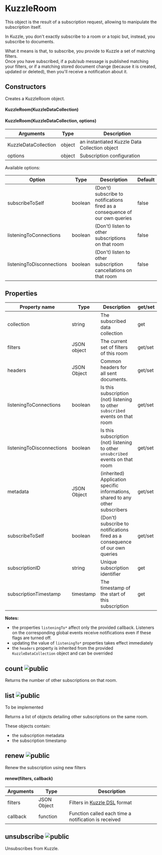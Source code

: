 # KuzzleRoom

This object is the result of a subscription request, allowing to manipulate the subscription itself.

In Kuzzle, you don't exactly subscribe to a room or a topic but, instead, you subscribe to documents.

What it means is that, to subscribe, you provide to Kuzzle a set of matching filters.  
Once you have subscribed, if a pub/sub message is published matching your filters, or if a matching stored document change (because it is created, updated or deleted), then you'll receive a notification about it.

## Constructors

Creates a KuzzleRoom object.

#### KuzzleRoom(KuzzleDataCollection)

#### KuzzleRoom(KuzzleDataCollection, options)

| Arguments | Type | Description |
|---------------|---------|----------------------------------------|
| KuzzleDataCollection | object | an instantiated Kuzzle Data Collection object |
| options | object | Subscription configuration |

Available options:

| Option | Type | Description | Default |
|---------------|---------|----------------------------------------|---------|
| subscribeToSelf | boolean | (Don't) subscribe to notifications fired as a consequence of our own queries | false |
| listeningToConnections | boolean | (Don't) listen to other subscriptions on that room | false |
| listeningToDisconnections | boolean | (Don't) listen to other subscription cancellations on that room | false |


## Properties

| Property name | Type | Description | get/set |
|--------------|--------|-----------------------------------|---------|
| collection | string | The subscribed data collection | get |
| filters | JSON object | The current set of filters of this room | get/set |
| headers | JSON Object | Common headers for all sent documents. | get/set |
| listeningToConnections | boolean | Is this subscription (not) listening to other ``subscribed`` events on that room | get/set |
| listeningToDisconnections | boolean | Is this subscription (not) listening to other ``unsubcribed`` events on that room | get/set |
| metadata | JSON Object | (inherited) Application specific informations, shared to any other subscribers | get/set |
| subscribeToSelf | boolean | (Don't) subscribe to notifications fired as a consequence of our own queries | get/set |
| subscriptionID | string | Unique subscription identifier | get |
| subscriptionTimestamp | timestamp | The timestamp of the start of this subscription | get |

**Notes:**

* the properties ``listeningTo*`` affect only the provided callback. Listeners on the corresponding global events receive notifications even if these flags are turned off.
* updating the value of ``listeningTo*`` properties takes effect immediately
* the ``headers`` property is inherited from the provided ``KuzzleDataCollection`` object and can be overrided

## count ![public](./images/public.png)

Returns the number of other subscriptions on that room.

## list ![public](./images/public.png)

<aside class="warning">
To be implemented
</aside>

Returns a list of objects detailing other subscriptions on the same room.

These objects contain:

* the subscription metadata
* the subscription timestamp

## renew ![public](./images/public.png)

Renew the subscription using new filters

#### renew(filters, callback)


| Arguments | Type | Description |
|---------------|---------|----------------------------------------|
| filters | JSON Object | Filters in [Kuzzle DSL](https://github.com/kuzzleio/kuzzle/blob/master/docs/filters.md) format |
| callback | function | Function called each time a notification is received |

## unsubscribe ![public](./images/public.png)

Unsubscribes from Kuzzle.
